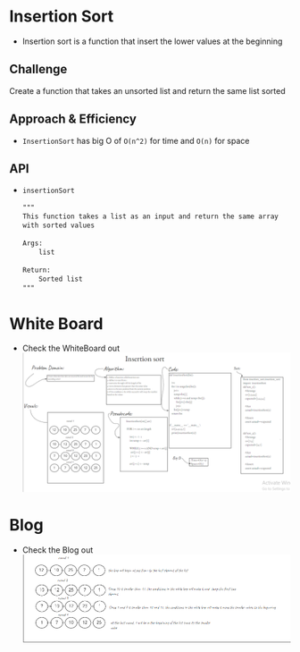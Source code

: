 # Insertion Sort
- Insertion sort is a function that insert the lower values at the beginning

## Challenge
Create a function that takes an unsorted list and return the same list sorted

## Approach & Efficiency
- `InsertionSort` has big O of `O(n^2)` for time and `O(n)` for space

## API
- `insertionSort`
    ```
    """
    This function takes a list as an input and return the same array with sorted values

    Args:
        list

    Return:
        Sorted list
    """

# White Board
- Check the WhiteBoard out
     ![white board](InesrtionSort_Wb.png)

# Blog
- Check the Blog out
     ![Blog](InsertionSort_blog.png)
